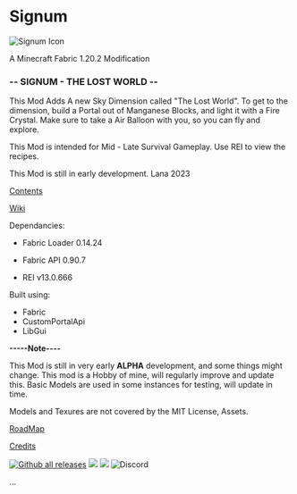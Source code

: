 
# Signum
![Signum Icon](https://images2.imgbox.com/eb/59/T5Pikr4X_o.png "Signum Minecraft Fabric Mod")

A Minecraft Fabric 1.20.2 Modification

### -- SIGNUM - THE LOST WORLD --

This Mod Adds A new Sky Dimension called "The Lost World".
To get to the dimension, build a Portal out of Manganese Blocks, and light it with a Fire Crystal. Make sure to take a Air Balloon with you, so you can fly and explore.

This Mod is intended for Mid - Late Survival Gameplay.
Use REI to view the recipes.

This Mod is still in early development.
Lana 2023

[Contents](https://github.com/princessaylana/Signum-1.20/blob/master/docs/Contents.md)

[Wiki](https://github.com/princessaylana/Signum-1.20/wiki)

Dependancies:
- Fabric Loader 0.14.24
- Fabric API 0.90.7

- REI v13.0.666

Built using:
- Fabric
- CustomPortalApi
- LibGui

**-----Note----**

This Mod is still in very early **ALPHA** development, and some things might change.
This mod is a Hobby of mine, will regularly improve and update this.
Basic Models are used in some instances for testing, will update in time.

Models and Texures are not covered by the MIT License, Assets.


[RoadMap](https://github.com/princessaylana/Signum-1.20/blob/master/docs/Roadmap.md)

[Credits](https://github.com/princessaylana/Signum-1.20/blob/master/docs/Credits.md)

[![Github all releases](https://img.shields.io/github/downloads/princessaylana/Signum-1.20/total.svg)](https://GitHub.com/princessaylana/Signum-1.20/releases/)
![](https://img.shields.io/github/license/princessaylana/Signum-1.20)
[![](https://img.shields.io/github/v/release/princessaylana/Signum-1.20)](https://GitHub.com/princessaylana/Signum-1.20releases/)
![Discord](https://img.shields.io/discord/:serverId)


...




